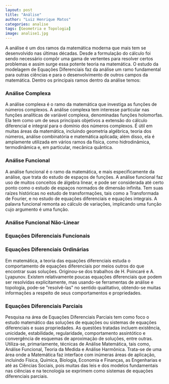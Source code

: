 ```yaml
---
layout: post
title: "Análise"
author: "Luiz Henrique Matos"
categories: analise
tags: [Geometria e Topologia]
image: analise1.jpg
---
```


A análise é um dos ramos da matemática moderna que mais tem se desenvolvido nas últimas décadas. Desde a formulação do cálculo foi sendo necessário compôr uma gama de vertentes para resolver certos problemas e assim  surge essa potente teoria na matemática. O estudo da modelagem de Equações Diferenciais faz da análise um ramo fundamental para outras ciências e para o desenvolvimento de outros campos da matemática. Dentro os principais ramos dentro da análise temos:


### Análise Complexa

A análise complexa é o ramo da matemática que investiga as funções de números complexos. A análise complexa tem interesse particular nas funções analíticas de variável complexa, denominadas funções holomorfas. Ela tem como um de seus principais objetivos a extensão do cálculo diferencial e integral para o domínio dos números complexos. É útil em muitas áreas da matemática, incluindo geometria algébrica, teoria dos números, análise combinatória e matemática aplicada; além disso, ela é amplamente utilizada em vários ramos da física, como hidrodinâmica, termodinâmica e, em particular, mecânica quântica.

### Análise Funcional

A análise funcional é o ramo da matemática, e mais especificamente da análise, que trata do estudo de espaços de funções. A análise funcional faz uso de muitos conceitos de álgebra linear, e pode ser considerada até certo ponto como o estudo de espaços normados de dimensão infinita.
Tem suas raízes históricas no estudo de transformações, tais como a Transformada de Fourier, e no estudo de equações diferenciais e equações integrais. A palavra funcional remonta ao cálculo de variações, implicando uma função cujo argumento é uma função.

### Análise Funcional Não-Linear

### Equações Diferenciais Funcionais

### Equações Diferenciais Ordinárias

Em matemática, a teoria das equações diferenciais estuda o comportamento de equações diferenciais por meios outros do que encontrar suas soluções. Originou-se dos trabalhos de H. Poincaré e A. Lyapunov. Existem relativamente poucas equações diferenciais que podem ser resolvidas explicitamente, mas usando-se ferramentas de análise e topologia, pode-se "resolvê-las" no sentido qualitativo, obtendo-se muitas informações a respeito de seus comportamentos e propriedades.

### Equações Diferenciais Parciais

Pesquisa na área de Equações Diferenciais Parciais tem como foco o estudo matemático das soluções de equações ou sistemas de equações diferenciais e suas propriedades. As questões tratadas incluem existência, unicidade, estabilidade, regularidade, comportamento assintótico e convergência de esquemas de aproximação de soluções, entre outras. Utiliza-se, primariamente, técnicas de Análise Matemática, tais como, Análise Funcional, Teoria da Medida e Análise Harmônica. Trata-se de uma área onde a Matemática faz interface com inúmeras áreas de aplicação, incluindo Física, Química, Biologia, Economia e Finanças, as Engenharias e até as Ciências Sociais, pois muitas das leis e dos modelos fundamentais nas ciências e na tecnologia se exprimem como sistemas de equações diferenciais parciais.